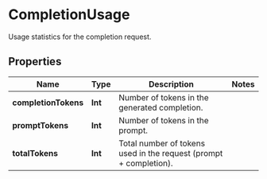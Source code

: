 

# CompletionUsage

Usage statistics for the completion request.

## Properties

Name | Type | Description | Notes
------------ | ------------- | ------------- | -------------
**completionTokens** | **Int** | Number of tokens in the generated completion. | 
**promptTokens** | **Int** | Number of tokens in the prompt. | 
**totalTokens** | **Int** | Total number of tokens used in the request (prompt + completion). | 



